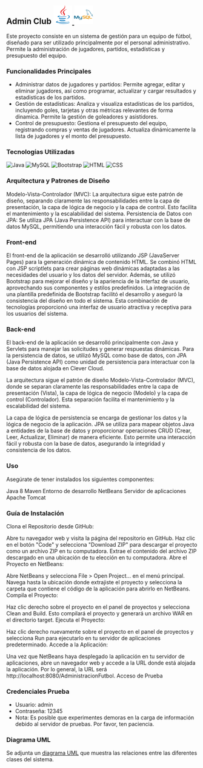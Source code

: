 

## Admin Club <a href="https://www.java.com" target="_blank" rel="noreferrer"> <img src="https://raw.githubusercontent.com/devicons/devicon/master/icons/java/java-original.svg" alt="java" width="50" height="50"/> </a> <a href="https://www.mysql.com/" target="_blank" rel="noreferrer"> <img src="https://raw.githubusercontent.com/devicons/devicon/master/icons/mysql/mysql-original-wordmark.svg" alt="mysql" width="50" height="50"/> </a> 
Este proyecto consiste en un sistema de gestión para un equipo de fútbol, diseñado para ser utilizado principalmente por el personal administrativo. Permite la administración de jugadores, partidos, estadísticas y presupuesto del equipo.

### Funcionalidades Principales

- Administrar datos de jugadores y partidos: Permite agregar, editar y eliminar jugadores, así como programar, actualizar y cargar resultados y estadisticas de los partidos.
- Gestión de estadísticas: Analiza y visualiza estadísticas de los partidos, incluyendo goles, tarjetas y otras métricas relevantes de forma dinamica. Permite la gestión de goleadores y asistidores.
- Control de presupuesto: Gestiona el presupuesto del equipo, registrando compras y ventas de jugadores. Actualiza dinámicamente la lista de jugadores y el monto del presupuesto.

### Tecnologías Utilizadas
![Java](https://img.shields.io/badge/-Java-007396?style=flat&logo=java)
![MySQL](https://img.shields.io/badge/-MySQL-4479A1?style=flat&logo=mysql&logoColor=white)
![Bootstrap](https://img.shields.io/badge/-Bootstrap-563D7C?style=flat&logo=bootstrap)
![HTML](https://img.shields.io/badge/-HTML-E34F26?style=flat&logo=html5&logoColor=white)
![CSS](https://img.shields.io/badge/-CSS-1572B6?style=flat&logo=css3)

### Arquitectura y Patrones de Diseño
Modelo-Vista-Controlador (MVC): La arquitectura sigue este patrón de diseño, separando claramente las responsabilidades entre la capa de presentación, la capa de lógica de negocio y la capa de control. Esto facilita el mantenimiento y la escalabilidad del sistema.
Persistencia de Datos con JPA: Se utiliza JPA (Java Persistence API) para interactuar con la base de datos MySQL, permitiendo una interacción fácil y robusta con los datos.



### Front-end
El front-end de la aplicación se desarrolló utilizando JSP (JavaServer Pages) para la generación dinámica de contenido HTML. Se combinó HTML con JSP scriptlets para crear páginas web dinámicas adaptadas a las necesidades del usuario y los datos del servidor. Además, se utilizó Bootstrap para mejorar el diseño y la apariencia de la interfaz de usuario, aprovechando sus componentes y estilos predefinidos. La integración de una plantilla predefinida de Bootstrap facilitó el desarrollo y aseguró la consistencia del diseño en todo el sistema. Esta combinación de tecnologías proporcionó una interfaz de usuario atractiva y receptiva para los usuarios del sistema.

### Back-end
El back-end de la aplicación se desarrolló principalmente con Java y Servlets para manejar las solicitudes y generar respuestas dinámicas. Para la persistencia de datos, se utilizó MySQL como base de datos, con JPA (Java Persistence API) como unidad de persistencia para interactuar con la base de datos alojada en Clever Cloud.

La arquitectura sigue el patrón de diseño Modelo-Vista-Controlador (MVC), donde se separan claramente las responsabilidades entre la capa de presentación (Vista), la capa de lógica de negocio (Modelo) y la capa de control (Controlador). Esta separación facilita el mantenimiento y la escalabilidad del sistema.

La capa de lógica de persistencia se encarga de gestionar los datos y la lógica de negocio de la aplicación. JPA se utiliza para mapear objetos Java a entidades de la base de datos y proporcionar operaciones CRUD (Crear, Leer, Actualizar, Eliminar) de manera eficiente. Esto permite una interacción fácil y robusta con la base de datos, asegurando la integridad y consistencia de los datos.



### Uso
Asegúrate de tener instalados los siguientes componentes:

Java 8
Maven
Entorno de desarrollo NetBeans
Servidor de aplicaciones Apache Tomcat

### Guía de Instalación
Clona el Repositorio desde GitHub:

Abre tu navegador web y visita la página del repositorio en GitHub.
Haz clic en el botón "Code" y selecciona "Download ZIP" para descargar el proyecto como un archivo ZIP en tu computadora.
Extrae el contenido del archivo ZIP descargado en una ubicación de tu elección en tu computadora.
Abre el Proyecto en NetBeans:

Abre NetBeans y selecciona File > Open Project... en el menú principal.
Navega hasta la ubicación donde extrajiste el proyecto y selecciona la carpeta que contiene el código de la aplicación para abrirlo en NetBeans.
Compila el Proyecto:

Haz clic derecho sobre el proyecto en el panel de proyectos y selecciona Clean and Build. Esto compilará el proyecto y generará un archivo WAR en el directorio target.
Ejecuta el Proyecto:

Haz clic derecho nuevamente sobre el proyecto en el panel de proyectos y selecciona Run para ejecutarlo en tu servidor de aplicaciones predeterminado.
Accede a la Aplicación:

Una vez que NetBeans haya desplegado la aplicación en tu servidor de aplicaciones, abre un navegador web y accede a la URL donde está alojada la aplicación. Por lo general, la URL será http://localhost:8080/AdministracionFutbol.
Acceso de Prueba

### Credenciales Prueba

- Usuario: admin
- Contraseña: 12345
- Nota: Es posible que experimentes demoras en la carga de información debido al servidor de pruebas. Por favor, ten paciencia.

### Diagrama UML
<p>Se adjunta un <a href="https://drive.google.com/file/d/1rkSuG_ZtOu3j8wCQxb1wvTukHvQvNbGu/view?usp=drive_link">diagrama UML</a> que muestra las relaciones entre las diferentes clases del sistema.</p>
